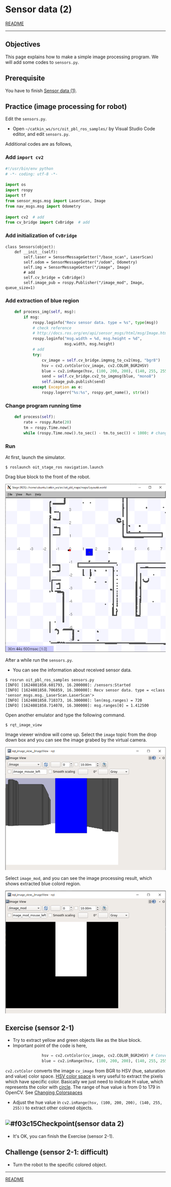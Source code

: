 # Sensor data (2)

[README](../README.md)

---

## Objectives

This page explains how to make a simple image processing program.  We will add some codes to `sensors.py`.

## Prerequisite

You have to finish [Sensor data (1)](sensor_data/sensor_data_01.md).

## Practice (image processing for robot)

Edit the `sensors.py`.

- Open `~/catkin_ws/src/oit_pbl_ros_samples/` by Visual Studio Code editor, and edit `sensors.py`.

Additional codes are as follows,

### Add `import cv2`

```python
#!/usr/bin/env python
# -*- coding: utf-8 -*-

import os
import rospy
import tf
from sensor_msgs.msg import LaserScan, Image
from nav_msgs.msg import Odometry

import cv2  # add
from cv_bridge import CvBridge  # add
```

### Add initialization of `CvBridge`

```shell
class Sensors(object):
    def __init__(self):
        self.laser = SensorMessageGetter("/base_scan", LaserScan)
        self.odom = SensorMessageGetter("/odom", Odometry)
        self.img = SensorMessageGetter("/image", Image)
        # add
        self.cv_bridge = CvBridge()
        self.image_pub = rospy.Publisher("/image_mod", Image, queue_size=1)
```

### Add extraction of blue region

```python
    def process_img(self, msg):
        if msg:
            rospy.loginfo("Recv sensor data. type = %s", type(msg))
            # check reference
            # http://docs.ros.org/en/api/sensor_msgs/html/msg/Image.html
            rospy.loginfo("msg.width = %d, msg.height = %d",
                          msg.width, msg.height)
            # add
            try:
                cv_image = self.cv_bridge.imgmsg_to_cv2(msg, "bgr8")
                hsv = cv2.cvtColor(cv_image, cv2.COLOR_BGR2HSV)
                blue = cv2.inRange(hsv, (100, 200, 200), (140, 255, 255))
                send = self.cv_bridge.cv2_to_imgmsg(blue, "mono8")
                self.image_pub.publish(send)
            except Exception as e:
                rospy.logerr("%s:%s", rospy.get_name(), str(e))
```

### Change program running time

```python
    def process(self):
        rate = rospy.Rate(20)
        tm = rospy.Time.now()
        while (rospy.Time.now().to_sec() - tm.to_sec()) < 1000: # change 100 -> 1000
```

### Run

At first, launch the simulator.

```shell
$ roslaunch oit_stage_ros navigation.launch
```

Drag blue block to the front of the robot.

![2021-06-19_154803.png](./2021-06-19_154803.png)

After a while run the `sensors.py`.

- You can see the information about received sensor data.

```shell
$ rosrun oit_pbl_ros_samples sensors.py
[INFO] [1624081858.601793, 16.200000]: /sensors:Started
[INFO] [1624081858.706859, 16.300000]: Recv sensor data. type = <class 'sensor_msgs.msg._LaserScan.LaserScan'>
[INFO] [1624081858.710373, 16.300000]: len(msg.ranges) = 720
[INFO] [1624081858.714078, 16.300000]: msg.ranges[0] = 1.412500
```

Open another emulator and type the following command.

```shell
$ rqt_image_view
```

Image viewer window will come up. Select the `image` topic from the drop down box and you can see the image grabed by the virtual camera.

![2021-06-19_154626.png](./2021-06-19_154626.png)

Select `image_mod`, and you can see the image processing result, which shows extracted blue colord region.

![2021-06-19_154610.png](./2021-06-19_154610.png)

## Exercise (sensor 2-1)

- Try to extract yellow and green objects like as the blue block.
- Important point of the code is here,

```python
                hsv = cv2.cvtColor(cv_image, cv2.COLOR_BGR2HSV) # Convert BGR color space to HSV.
                blue = cv2.inRange(hsv, (100, 200, 200), (140, 255, 255)) # Extract the pixels where 100<=H<=140, 200<=S<=255 and 200<=V<=255  
```

`cv2.cvtColor` converts the image `cv_image` from BGR to HSV (hue, saturation and value) color space. [HSV color space](https://en.wikipedia.org/wiki/HSL_and_HSV) is very useful to extract the pixels which have specific color. Basically we just need to indicate H value, which represents the color with [circle](https://en.wikipedia.org/wiki/HSL_and_HSV#/media/File:HSV_color_solid_cylinder_saturation_gray.png). The range of hue value is from 0 to 179 in OpenCV. See [Changing Colorspaces](https://docs.opencv.org/master/df/d9d/tutorial_py_colorspaces.html)

- Adjust the hue value in `cv2.inRange(hsv, (100, 200, 200), (140, 255, 255))` to extract other colored objects.

## ![#f03c15](https://via.placeholder.com/15/f03c15/000000?text=+)Checkpoint(sensor data 2)

- It's OK, you can finish the Exercise (sensor 2-1).

## Challenge (sensor 2-1: difficult)

- Turn the robot to the specific colored object.

---

[README](../README.md)
